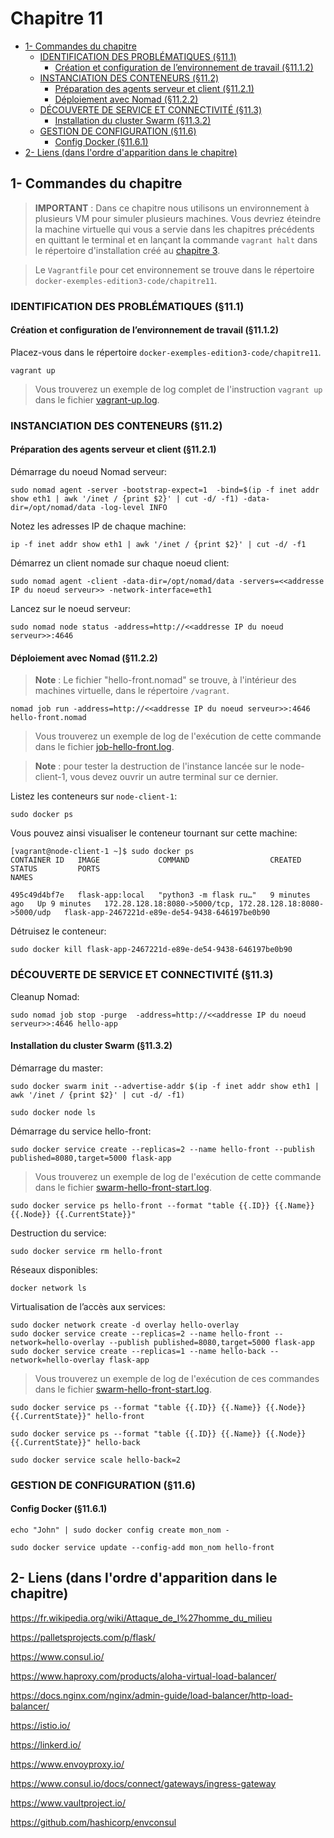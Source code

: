 # Chapitre 11

<!-- TOC depthFrom:2 -->

- [1- Commandes du chapitre](#1--commandes-du-chapitre)
    - [IDENTIFICATION DES PROBLÉMATIQUES (§11.1)](#identification-des-problématiques-§111)
        - [Création et configuration de l’environnement de travail (§11.1.2)](#création-et-configuration-de-lenvironnement-de-travail-§1112)
    - [INSTANCIATION DES CONTENEURS (§11.2)](#instanciation-des-conteneurs-§112)
        - [Préparation des agents serveur et client (§11.2.1)](#préparation-des-agents-serveur-et-client-§1121)
        - [Déploiement avec Nomad (§11.2.2)](#déploiement-avec-nomad-§1122)
    - [DÉCOUVERTE DE SERVICE ET CONNECTIVITÉ (§11.3)](#découverte-de-service-et-connectivité-§113)
        - [Installation du cluster Swarm (§11.3.2)](#installation-du-cluster-swarm-§1132)
    - [GESTION DE CONFIGURATION (§11.6)](#gestion-de-configuration-§116)
        - [Config Docker (§11.6.1)](#config-docker-§1161)
- [2- Liens (dans l'ordre d'apparition dans le chapitre)](#2--liens-dans-lordre-dapparition-dans-le-chapitre)

<!-- /TOC -->

## 1- Commandes du chapitre

> **IMPORTANT** : Dans ce chapitre nous utilisons un environnement à plusieurs VM pour simuler plusieurs machines. 
> Vous devriez éteindre la machine virtuelle qui vous a servie dans les chapitres précédents en quittant le terminal et en lançant la commande ```vagrant halt``` dans le répertoire d'installation créé au [chapitre 3](../chapitre3/README.md).

> Le ```Vagrantfile``` pour cet environnement se trouve dans le répertoire ```docker-exemples-edition3-code/chapitre11```.

### IDENTIFICATION DES PROBLÉMATIQUES (§11.1)

#### Création et configuration de l’environnement de travail (§11.1.2)

Placez-vous dans le répertoire ```docker-exemples-edition3-code/chapitre11```.
```
vagrant up
```

> Vous trouverez un exemple de log complet de l'instruction ```vagrant up``` dans le fichier [vagrant-up.log](vagrant-up.log).

### INSTANCIATION DES CONTENEURS (§11.2)

#### Préparation des agents serveur et client (§11.2.1)

Démarrage du noeud Nomad serveur:
```
sudo nomad agent -server -bootstrap-expect=1  -bind=$(ip -f inet addr show eth1 | awk '/inet / {print $2}' | cut -d/ -f1) -data-dir=/opt/nomad/data -log-level INFO
```

Notez les adresses IP de chaque machine:
```
ip -f inet addr show eth1 | awk '/inet / {print $2}' | cut -d/ -f1
```

Démarrez un client nomade sur chaque noeud client:
```
sudo nomad agent -client -data-dir=/opt/nomad/data -servers=<<addresse IP du noeud serveur>> -network-interface=eth1
```

Lancez sur le noeud serveur:
```
sudo nomad node status -address=http://<<addresse IP du noeud serveur>>:4646
```

#### Déploiement avec Nomad (§11.2.2)

> **Note** : Le fichier "hello-front.nomad" se trouve, à l'intérieur des machines virtuelle, dans le répertoire ```/vagrant```.

```
nomad job run -address=http://<<addresse IP du noeud serveur>>:4646 hello-front.nomad
```
> Vous trouverez un exemple de log de l'exécution de cette commande dans le fichier [job-hello-front.log](job-hello-front.log).

> **Note** : pour tester la destruction de l'instance lancée sur le node-client-1, vous devez ouvrir un autre terminal sur ce dernier.

Listez les conteneurs sur ```node-client-1```:
```
sudo docker ps
```

Vous pouvez ainsi visualiser le conteneur tournant sur cette machine:
```
[vagrant@node-client-1 ~]$ sudo docker ps
CONTAINER ID   IMAGE             COMMAND                  CREATED         STATUS         PORTS                                                        NAMES

495c49d4bf7e   flask-app:local   "python3 -m flask ru…"   9 minutes ago   Up 9 minutes   172.28.128.18:8080->5000/tcp, 172.28.128.18:8080->5000/udp   flask-app-2467221d-e89e-de54-9438-646197be0b90
```

Détruisez le conteneur:
```
sudo docker kill flask-app-2467221d-e89e-de54-9438-646197be0b90
```

### DÉCOUVERTE DE SERVICE ET CONNECTIVITÉ (§11.3)

Cleanup Nomad:
```
sudo nomad job stop -purge  -address=http://<<addresse IP du noeud serveur>>:4646 hello-app
```

#### Installation du cluster Swarm (§11.3.2)

Démarrage du master:
```
sudo docker swarm init --advertise-addr $(ip -f inet addr show eth1 | awk '/inet / {print $2}' | cut -d/ -f1)
```

```
sudo docker node ls
```

Démarrage du service hello-front:
```
sudo docker service create --replicas=2 --name hello-front --publish published=8080,target=5000 flask-app
```
> Vous trouverez un exemple de log de l'exécution de cette commande dans le fichier [swarm-hello-front-start.log](swarm-hello-front-start.log).

```
sudo docker service ps hello-front --format "table {{.ID}} {{.Name}} {{.Node}} {{.CurrentState}}"
```

Destruction du service:
```
sudo docker service rm hello-front
```

Réseaux disponibles:
```
docker network ls
```

Virtualisation de l’accès aux services:
```
sudo docker network create -d overlay hello-overlay
sudo docker service create --replicas=2 --name hello-front --network=hello-overlay --publish published=8080,target=5000 flask-app
sudo docker service create --replicas=1 --name hello-back --network=hello-overlay flask-app
```
> Vous trouverez un exemple de log de l'exécution de ces commandes dans le fichier [swarm-hello-front-start.log](swarm-hello-front-start.log).

```
sudo docker service ps --format "table {{.ID}} {{.Name}} {{.Node}} {{.CurrentState}}" hello-front
```

```
sudo docker service ps --format "table {{.ID}} {{.Name}} {{.Node}} {{.CurrentState}}" hello-back
```

```
sudo docker service scale hello-back=2
```

### GESTION DE CONFIGURATION (§11.6)

#### Config Docker (§11.6.1)

```
echo "John" | sudo docker config create mon_nom -
```

```
sudo docker service update --config-add mon_nom hello-front
```

## 2- Liens (dans l'ordre d'apparition dans le chapitre)

https://fr.wikipedia.org/wiki/Attaque_de_l%27homme_du_milieu

https://palletsprojects.com/p/flask/

https://www.consul.io/

https://www.haproxy.com/products/aloha-virtual-load-balancer/

https://docs.nginx.com/nginx/admin-guide/load-balancer/http-load-balancer/

https://istio.io/

https://linkerd.io/

https://www.envoyproxy.io/

https://www.consul.io/docs/connect/gateways/ingress-gateway

https://www.vaultproject.io/

https://github.com/hashicorp/envconsul

